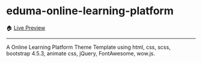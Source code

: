 # eduma-online-learning-platform

🏠 [Live Preview](https://eduma.deepeshdg.com/)

---

A Online Learning Platform Theme Template using html, css, scss, bootstrap 4.5.3, animate css, jQuery, FontAwesome, wow.js.
